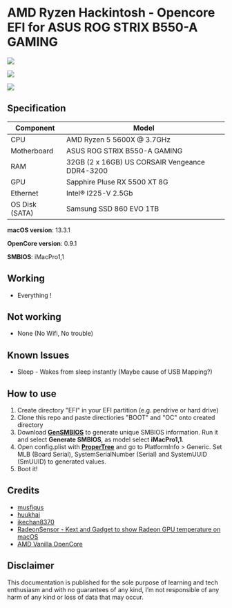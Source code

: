 # AMD Ryzen Hackintosh - Opencore EFI for ASUS ROG STRIX B550-A GAMING

![](neofetch.png)

![](single-core.png)

![](multi-core.png)

## Specification
| **Component** | **Model** |
| ------------- | --------- |
| CPU | AMD Ryzen 5 5600X @ 3.7GHz |
| Motherboard | ASUS ROG STRIX B550-A GAMING |
| RAM | 32GB (2 x 16GB) US CORSAIR Vengeance DDR4-3200 |
| GPU | Sapphire Pluse RX 5500 XT 8G |
| Ethernet | Intel® I225-V 2.5Gb |
| OS Disk (SATA) | Samsung SSD 860 EVO 1TB |

**macOS version**: 13.3.1

**OpenCore version**: 0.9.1

**SMBIOS**:  iMacPro1,1

## Working
- Everything !


## Not working
 - None (No Wifi, No trouble)

## Known Issues
 - Sleep - Wakes from sleep instantly (Maybe cause of USB Mapping?)

## How to use
  1. Create directory "EFI" in your EFI partition (e.g. pendrive or hard drive)
  2. Clone this repo and paste directiories "BOOT" and "OC" onto created directory
  3. Download [**GenSMBIOS**](https://github.com/corpnewt/GenSMBIOS) to generate unique SMBIOS information. Run it and select **Generate SMBIOS**, as model select **iMacPro1,1**.
  4. Open config.plist with [**ProperTree**](https://github.com/corpnewt/ProperTree) and go to PlatformInfo > Generic. Set MLB (Board Serial), SystemSerialNumber (Serial) and SystemUUID (SmUUID) to generated values.
  5. Boot it!  

## Credits

 * [musfiqus](https://github.com/musfiqus/hackintosh-ROG-STRIX-B550A)
 * [huukhai](https://github.com/huukhai/hackintosh-rog-b550i)
 * [ikechan8370](https://github.com/ikechan8370/Asus-B550A-Opencore-EFI.git)
 * [RadeonSensor - Kext and Gadget to show Radeon GPU temperature on macOS](https://github.com/aluveitie/RadeonSensor)
 * [AMD Vanilla OpenCore](https://github.com/AMD-OSX/AMD_Vanilla)

## Disclaimer

This documentation is published for the sole purpose of learning and tech enthusiasm and with no guarantees of any kind, I’m not responsible of any harm of any kind or loss of data that may occur.

